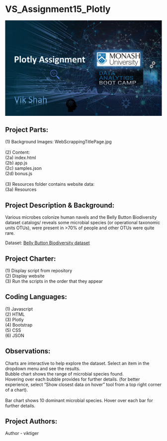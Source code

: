 # VS_Assignment15_Plotly

![PlotlyTitlePage](\PlotlyTitlePage.jpg)

## **Project Parts:**
(1) Background Images: WebScrappingTitlePage.jpg\
\
(2) Content:\
(2a) index.html\
(2b) app.js\
(2c) samples.json\
(2d) bonus.js\
\
(3) Resources folder contains website data:\
(3a) Resources

## **Project Description & Background:**
Various microbes colonize human navels and the Belly Button Biodiversity dataset catalogs/ reveals some microbial species (or operational taxonomic units OTUs), were present in >70% of people and other OTUs were quite rare.

Dataset: [Belly Button Biodiversity dataset](http://robdunnlab.com/projects/belly-button-biodiversity/)

## **Project Charter:**
(1) Display script from repository\
(2) Display website\
(3) Run the scripts in the order that they appear

## **Coding Languages:**
(1) Javascript\
(2) HTML\
(3) Plotly\
(4) Bootstrap\
(5) CSS\
(6) JSON

## **Observations:**
Charts are interactive to help explore the dataset. Select an item in the dropdown menu and see the results.
\
Bubble chart shows the range of microbial species found. \
Hovering over each bubble provides for further details. (for better experience, select “Show closest data on hover” tool from a top right corner of a chart). \
\
Bar chart shows 10 dominant microbial species. Hover over each bar for further details.

## **Project Authors:**
Author - viktiger
